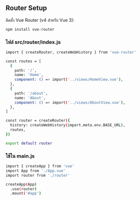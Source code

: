 ## Router Setup

ติดตั้ง Vue Router (v4 สำหรับ Vue 3):

```bash
npm install vue-router
```
### ไฟล์ src/router/index.js
```bash
import { createRouter, createWebHistory } from 'vue-router'

const routes = [
  {
    path: '/',
    name: 'Home',
    component: () => import('../views/HomeView.vue'),
  },
  {
    path: '/about',
    name: 'About',
    component: () => import('../views/AboutView.vue'),
  },
]

const router = createRouter({
  history: createWebHistory(import.meta.env.BASE_URL),
  routes,
})

export default router
```

### ใช้ใน main.js
```bash
import { createApp } from 'vue'
import App from './App.vue'
import router from './router'

createApp(App)
  .use(router)
  .mount('#app')
```
